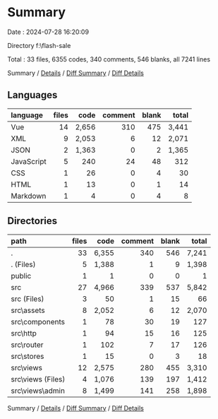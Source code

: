 # Summary

Date : 2024-07-28 16:20:09

Directory f:\\flash-sale

Total : 33 files,  6355 codes, 340 comments, 546 blanks, all 7241 lines

Summary / [Details](details.md) / [Diff Summary](diff.md) / [Diff Details](diff-details.md)

## Languages
| language | files | code | comment | blank | total |
| :--- | ---: | ---: | ---: | ---: | ---: |
| Vue | 14 | 2,656 | 310 | 475 | 3,441 |
| XML | 9 | 2,053 | 6 | 12 | 2,071 |
| JSON | 2 | 1,363 | 0 | 2 | 1,365 |
| JavaScript | 5 | 240 | 24 | 48 | 312 |
| CSS | 1 | 26 | 0 | 4 | 30 |
| HTML | 1 | 13 | 0 | 1 | 14 |
| Markdown | 1 | 4 | 0 | 4 | 8 |

## Directories
| path | files | code | comment | blank | total |
| :--- | ---: | ---: | ---: | ---: | ---: |
| . | 33 | 6,355 | 340 | 546 | 7,241 |
| . (Files) | 5 | 1,388 | 1 | 9 | 1,398 |
| public | 1 | 1 | 0 | 0 | 1 |
| src | 27 | 4,966 | 339 | 537 | 5,842 |
| src (Files) | 3 | 50 | 1 | 15 | 66 |
| src\\assets | 8 | 2,052 | 6 | 12 | 2,070 |
| src\\components | 1 | 78 | 30 | 19 | 127 |
| src\\http | 1 | 94 | 15 | 16 | 125 |
| src\\router | 1 | 102 | 7 | 17 | 126 |
| src\\stores | 1 | 15 | 0 | 3 | 18 |
| src\\views | 12 | 2,575 | 280 | 455 | 3,310 |
| src\\views (Files) | 4 | 1,076 | 139 | 197 | 1,412 |
| src\\views\\admin | 8 | 1,499 | 141 | 258 | 1,898 |

Summary / [Details](details.md) / [Diff Summary](diff.md) / [Diff Details](diff-details.md)